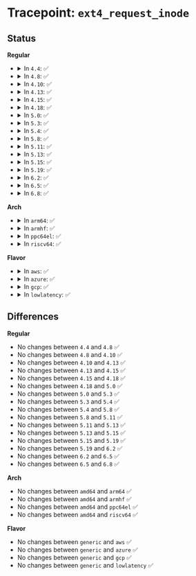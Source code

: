 # Tracepoint: <code>ext4_request_inode</code>

## Status
<b>Regular</b>
<ul>
<li>
<details>
<summary>In <code>4.4</code>: ✅</summary>

Event:

```c
struct trace_event_raw_ext4_request_inode {
    struct trace_entry ent;
    dev_t dev;
    ino_t dir;
    __u16 mode;
    char __data[0];
};
```
Function:

```c
void trace_event_raw_event_ext4_request_inode(void *__data, struct inode *dir, int mode);
```
</details>
</li>
<li>
<details>
<summary>In <code>4.8</code>: ✅</summary>

Event:

```c
struct trace_event_raw_ext4_request_inode {
    struct trace_entry ent;
    dev_t dev;
    ino_t dir;
    __u16 mode;
    char __data[0];
};
```
Function:

```c
void trace_event_raw_event_ext4_request_inode(void *__data, struct inode *dir, int mode);
```
</details>
</li>
<li>
<details>
<summary>In <code>4.10</code>: ✅</summary>

Event:

```c
struct trace_event_raw_ext4_request_inode {
    struct trace_entry ent;
    dev_t dev;
    ino_t dir;
    __u16 mode;
    char __data[0];
};
```
Function:

```c
void trace_event_raw_event_ext4_request_inode(void *__data, struct inode *dir, int mode);
```
</details>
</li>
<li>
<details>
<summary>In <code>4.13</code>: ✅</summary>

Event:

```c
struct trace_event_raw_ext4_request_inode {
    struct trace_entry ent;
    dev_t dev;
    ino_t dir;
    __u16 mode;
    char __data[0];
};
```
Function:

```c
void trace_event_raw_event_ext4_request_inode(void *__data, struct inode *dir, int mode);
```
</details>
</li>
<li>
<details>
<summary>In <code>4.15</code>: ✅</summary>

Event:

```c
struct trace_event_raw_ext4_request_inode {
    struct trace_entry ent;
    dev_t dev;
    ino_t dir;
    __u16 mode;
    char __data[0];
};
```
Function:

```c
void trace_event_raw_event_ext4_request_inode(void *__data, struct inode *dir, int mode);
```
</details>
</li>
<li>
<details>
<summary>In <code>4.18</code>: ✅</summary>

Event:

```c
struct trace_event_raw_ext4_request_inode {
    struct trace_entry ent;
    dev_t dev;
    ino_t dir;
    __u16 mode;
    char __data[0];
};
```
Function:

```c
void trace_event_raw_event_ext4_request_inode(void *__data, struct inode *dir, int mode);
```
</details>
</li>
<li>
<details>
<summary>In <code>5.0</code>: ✅</summary>

Event:

```c
struct trace_event_raw_ext4_request_inode {
    struct trace_entry ent;
    dev_t dev;
    ino_t dir;
    __u16 mode;
    char __data[0];
};
```
Function:

```c
void trace_event_raw_event_ext4_request_inode(void *__data, struct inode *dir, int mode);
```
</details>
</li>
<li>
<details>
<summary>In <code>5.3</code>: ✅</summary>

Event:

```c
struct trace_event_raw_ext4_request_inode {
    struct trace_entry ent;
    dev_t dev;
    ino_t dir;
    __u16 mode;
    char __data[0];
};
```
Function:

```c
void trace_event_raw_event_ext4_request_inode(void *__data, struct inode *dir, int mode);
```
</details>
</li>
<li>
<details>
<summary>In <code>5.4</code>: ✅</summary>

Event:

```c
struct trace_event_raw_ext4_request_inode {
    struct trace_entry ent;
    dev_t dev;
    ino_t dir;
    __u16 mode;
    char __data[0];
};
```
Function:

```c
void trace_event_raw_event_ext4_request_inode(void *__data, struct inode *dir, int mode);
```
</details>
</li>
<li>
<details>
<summary>In <code>5.8</code>: ✅</summary>

Event:

```c
struct trace_event_raw_ext4_request_inode {
    struct trace_entry ent;
    dev_t dev;
    ino_t dir;
    __u16 mode;
    char __data[0];
};
```
Function:

```c
void trace_event_raw_event_ext4_request_inode(void *__data, struct inode *dir, int mode);
```
</details>
</li>
<li>
<details>
<summary>In <code>5.11</code>: ✅</summary>

Event:

```c
struct trace_event_raw_ext4_request_inode {
    struct trace_entry ent;
    dev_t dev;
    ino_t dir;
    __u16 mode;
    char __data[0];
};
```
Function:

```c
void trace_event_raw_event_ext4_request_inode(void *__data, struct inode *dir, int mode);
```
</details>
</li>
<li>
<details>
<summary>In <code>5.13</code>: ✅</summary>

Event:

```c
struct trace_event_raw_ext4_request_inode {
    struct trace_entry ent;
    dev_t dev;
    ino_t dir;
    __u16 mode;
    char __data[0];
};
```
Function:

```c
void trace_event_raw_event_ext4_request_inode(void *__data, struct inode *dir, int mode);
```
</details>
</li>
<li>
<details>
<summary>In <code>5.15</code>: ✅</summary>

Event:

```c
struct trace_event_raw_ext4_request_inode {
    struct trace_entry ent;
    dev_t dev;
    ino_t dir;
    __u16 mode;
    char __data[0];
};
```
Function:

```c
void trace_event_raw_event_ext4_request_inode(void *__data, struct inode *dir, int mode);
```
</details>
</li>
<li>
<details>
<summary>In <code>5.19</code>: ✅</summary>

Event:

```c
struct trace_event_raw_ext4_request_inode {
    struct trace_entry ent;
    dev_t dev;
    ino_t dir;
    __u16 mode;
    char __data[0];
};
```
Function:

```c
void trace_event_raw_event_ext4_request_inode(void *__data, struct inode *dir, int mode);
```
</details>
</li>
<li>
<details>
<summary>In <code>6.2</code>: ✅</summary>

Event:

```c
struct trace_event_raw_ext4_request_inode {
    struct trace_entry ent;
    dev_t dev;
    ino_t dir;
    __u16 mode;
    char __data[0];
};
```
Function:

```c
void trace_event_raw_event_ext4_request_inode(void *__data, struct inode *dir, int mode);
```
</details>
</li>
<li>
<details>
<summary>In <code>6.5</code>: ✅</summary>

Event:

```c
struct trace_event_raw_ext4_request_inode {
    struct trace_entry ent;
    dev_t dev;
    ino_t dir;
    __u16 mode;
    char __data[0];
};
```
Function:

```c
void trace_event_raw_event_ext4_request_inode(void *__data, struct inode *dir, int mode);
```
</details>
</li>
<li>
<details>
<summary>In <code>6.8</code>: ✅</summary>

Event:

```c
struct trace_event_raw_ext4_request_inode {
    struct trace_entry ent;
    dev_t dev;
    ino_t dir;
    __u16 mode;
    char __data[0];
};
```
Function:

```c
void trace_event_raw_event_ext4_request_inode(void *__data, struct inode *dir, int mode);
```
</details>
</li>
</ul>
<b>Arch</b>
<ul>
<li>
<details>
<summary>In <code>arm64</code>: ✅</summary>

Event:

```c
struct trace_event_raw_ext4_request_inode {
    struct trace_entry ent;
    dev_t dev;
    ino_t dir;
    __u16 mode;
    char __data[0];
};
```
Function:

```c
void trace_event_raw_event_ext4_request_inode(void *__data, struct inode *dir, int mode);
```
</details>
</li>
<li>
<details>
<summary>In <code>armhf</code>: ✅</summary>

Event:

```c
struct trace_event_raw_ext4_request_inode {
    struct trace_entry ent;
    dev_t dev;
    ino_t dir;
    __u16 mode;
    char __data[0];
};
```
Function:

```c
void trace_event_raw_event_ext4_request_inode(void *__data, struct inode *dir, int mode);
```
</details>
</li>
<li>
<details>
<summary>In <code>ppc64el</code>: ✅</summary>

Event:

```c
struct trace_event_raw_ext4_request_inode {
    struct trace_entry ent;
    dev_t dev;
    ino_t dir;
    __u16 mode;
    char __data[0];
};
```
Function:

```c
void trace_event_raw_event_ext4_request_inode(void *__data, struct inode *dir, int mode);
```
</details>
</li>
<li>
<details>
<summary>In <code>riscv64</code>: ✅</summary>

Event:

```c
struct trace_event_raw_ext4_request_inode {
    struct trace_entry ent;
    dev_t dev;
    ino_t dir;
    __u16 mode;
    char __data[0];
};
```
Function:

```c
void trace_event_raw_event_ext4_request_inode(void *__data, struct inode *dir, int mode);
```
</details>
</li>
</ul>
<b>Flavor</b>
<ul>
<li>
<details>
<summary>In <code>aws</code>: ✅</summary>

Event:

```c
struct trace_event_raw_ext4_request_inode {
    struct trace_entry ent;
    dev_t dev;
    ino_t dir;
    __u16 mode;
    char __data[0];
};
```
Function:

```c
void trace_event_raw_event_ext4_request_inode(void *__data, struct inode *dir, int mode);
```
</details>
</li>
<li>
<details>
<summary>In <code>azure</code>: ✅</summary>

Event:

```c
struct trace_event_raw_ext4_request_inode {
    struct trace_entry ent;
    dev_t dev;
    ino_t dir;
    __u16 mode;
    char __data[0];
};
```
Function:

```c
void trace_event_raw_event_ext4_request_inode(void *__data, struct inode *dir, int mode);
```
</details>
</li>
<li>
<details>
<summary>In <code>gcp</code>: ✅</summary>

Event:

```c
struct trace_event_raw_ext4_request_inode {
    struct trace_entry ent;
    dev_t dev;
    ino_t dir;
    __u16 mode;
    char __data[0];
};
```
Function:

```c
void trace_event_raw_event_ext4_request_inode(void *__data, struct inode *dir, int mode);
```
</details>
</li>
<li>
<details>
<summary>In <code>lowlatency</code>: ✅</summary>

Event:

```c
struct trace_event_raw_ext4_request_inode {
    struct trace_entry ent;
    dev_t dev;
    ino_t dir;
    __u16 mode;
    char __data[0];
};
```
Function:

```c
void trace_event_raw_event_ext4_request_inode(void *__data, struct inode *dir, int mode);
```
</details>
</li>
</ul>

## Differences
<b>Regular</b>
<ul>
<li>
No changes between <code>4.4</code> and <code>4.8</code> ✅
</li>
<li>
No changes between <code>4.8</code> and <code>4.10</code> ✅
</li>
<li>
No changes between <code>4.10</code> and <code>4.13</code> ✅
</li>
<li>
No changes between <code>4.13</code> and <code>4.15</code> ✅
</li>
<li>
No changes between <code>4.15</code> and <code>4.18</code> ✅
</li>
<li>
No changes between <code>4.18</code> and <code>5.0</code> ✅
</li>
<li>
No changes between <code>5.0</code> and <code>5.3</code> ✅
</li>
<li>
No changes between <code>5.3</code> and <code>5.4</code> ✅
</li>
<li>
No changes between <code>5.4</code> and <code>5.8</code> ✅
</li>
<li>
No changes between <code>5.8</code> and <code>5.11</code> ✅
</li>
<li>
No changes between <code>5.11</code> and <code>5.13</code> ✅
</li>
<li>
No changes between <code>5.13</code> and <code>5.15</code> ✅
</li>
<li>
No changes between <code>5.15</code> and <code>5.19</code> ✅
</li>
<li>
No changes between <code>5.19</code> and <code>6.2</code> ✅
</li>
<li>
No changes between <code>6.2</code> and <code>6.5</code> ✅
</li>
<li>
No changes between <code>6.5</code> and <code>6.8</code> ✅
</li>
</ul>
<b>Arch</b>
<ul>
<li>
No changes between <code>amd64</code> and <code>arm64</code> ✅
</li>
<li>
No changes between <code>amd64</code> and <code>armhf</code> ✅
</li>
<li>
No changes between <code>amd64</code> and <code>ppc64el</code> ✅
</li>
<li>
No changes between <code>amd64</code> and <code>riscv64</code> ✅
</li>
</ul>
<b>Flavor</b>
<ul>
<li>
No changes between <code>generic</code> and <code>aws</code> ✅
</li>
<li>
No changes between <code>generic</code> and <code>azure</code> ✅
</li>
<li>
No changes between <code>generic</code> and <code>gcp</code> ✅
</li>
<li>
No changes between <code>generic</code> and <code>lowlatency</code> ✅
</li>
</ul>
